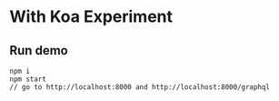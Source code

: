 # With Koa Experiment

## Run demo
```
npm i
npm start
// go to http://localhost:8000 and http://localhost:8000/graphql
```